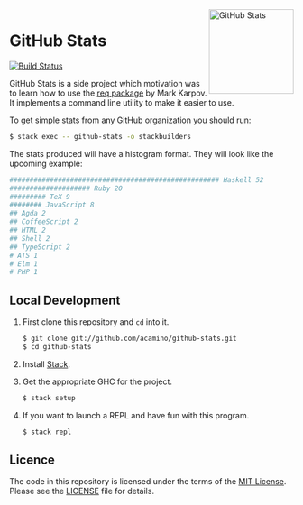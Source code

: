 <a href="https://www.haskell.org">
  <img src="https://cdn2.iconfinder.com/data/icons/social-aquiocons/512/Aquicon-Github.png"
       alt="GitHub Stats"
       align="right"
       width="150" />
</a>

# GitHub Stats
[![Build Status](https://travis-ci.org/acamino/github-stats.svg?branch=master)](https://travis-ci.org/acamino/github-stats)

GitHub Stats is a side project which motivation was to learn how to use the [req
package](https://hackage.haskell.org/package/req) by Mark Karpov. It implements
a command line utility to make it easier to use.

To get simple stats from any GitHub organization you should run:

```bash
$ stack exec -- github-stats -o stackbuilders
```

The stats produced will have a histogram format. They will look like the
upcoming example:

```bash
#################################################### Haskell 52
#################### Ruby 20
######### TeX 9
######## JavaScript 8
## Agda 2
## CoffeeScript 2
## HTML 2
## Shell 2
## TypeScript 2
# ATS 1
# Elm 1
# PHP 1
```

## Local Development

1. First clone this repository and `cd` into it.

   ```bash
   $ git clone git://github.com/acamino/github-stats.git
   $ cd github-stats
   ```

1. Install [Stack](https://docs.haskellstack.org/en/stable/README/).

1. Get the appropriate GHC for the project.

   ```bash
   $ stack setup
   ```

1. If you want to launch a REPL and have fun with this program.

   ```bash
   $ stack repl
   ```

## Licence

The code in this repository is licensed under the terms of the
[MIT License](http://www.opensource.org/licenses/mit-license.html).
Please see the [LICENSE](LICENSE) file for details.
